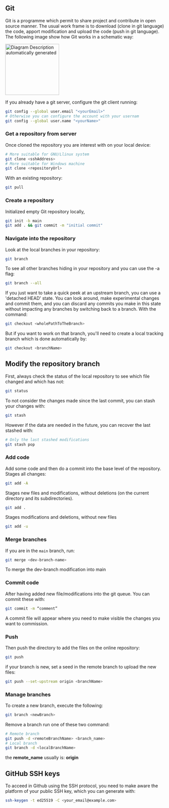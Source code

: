 ## Git

Git is a programme which permit to share project and contribute in open
source manner. The usual work frame is to download (clone in git
language) the code, apport modification and upload the code (push in git
language). The following image show how Git works in a schematic way:

<img src="media/image4.png" style="width:1.77154in;height:1.67826in" alt="Diagram Description automatically generated" />

If you already have a git server, configure the git client running:

```sh
git config --global user.email "<yourEmail>"
# Otherwise you can configure the account with your usernam 
git config --global user.name "<yourName>"
```
### Get a repository from server 

Once cloned the repository you are interest with on your local device:

```sh
# More suitable for GNU/Llinux system 
git clone <sshAddress>
# More suitable for Windows machine 
git clone <repositoryUrl>
```

With an existing repository:

```sh
git pull
```

### Create a repository

Initialized empty Git repository locally,

```sh
git init -b main
git add . && git commit -m "initial commit"
```

### Navigate into the repository

Look at the local branches in your repository:

```sh
git branch
```
To see all other branches hiding in your repository and you can use the
-a flag:
```sh
git branch --all
```
If you just want to take a quick peek at an upstream branch, you can use
a 'detached HEAD' state. You can look around, make experimental changes
and commit them, and you can discard any commits you make in this state
without impacting any branches by switching back to a branch. With the
command:

```sh
git checkout <wholePathToTheBranch>
```

But if you want to work on that branch, you'll need to create a local
tracking branch which is done automatically by:

```sh
git checkout <branchName>
```

## Modify the repository branch 

First, always check the status of the local repository to see which file changed and which has not:

``` sh
git status
```

To not consider the changes made since the last commit, you can stash your changes with:

```sh 
git stash
```
However if the data are needed in the future, you can recover the last stashed with:

```sh
# Only the last stashed modifications 
git stash pop
```

### Add code
Add some code and then do a commit into the base level of the
repository. Stages all changes:

```sh
git add -A  
```
Stages new files and modifications, without deletions (on the current directory and its subdirectories).

```sh
git add . 
```
Stages modifications and deletions, without new files

```sh
git add -u 
```

### Merge branches

If you are in the ```main``` branch, run:

```sh
git merge <dev-branch-name>
```
To merge the dev-branch modification into main

### Commit code

After having added new file/modifications into the git queue. You can commit these with:

```sh
git commit -m “comment”
```
A commit file will appear where you need to make visible the changes you
want to commission.

### Push

Then push the directory to add the files on the online repository:
```sh
git push
```
if your branch is new, set a seed in the remote branch to upload the new
files:

```sh
git push --set-upstream origin <branchName>
```

### Manage branches

To create a new branch, execute the following:

```sh
git branch <newBranch>
```

Remove a branch run one of these two command:

```sh
# Remote branch
git push -d <remoteBranchName> <branch_name>
# Local branch
git branch -d <localBranchName>
```

the **remote_name** usually is: **origin**

## GitHub SSH keys

To acceed in Github using the SSH protocol, you need to make aware the platform of 
your public SSH key, which you can generate with:

```sh
ssh-keygen -t ed25519 -C <your_email@example.com>
```
<!--  Script to show the footer   -->
<html>
<script
    src="https://code.jquery.com/jquery-3.3.1.js"
    integrity="sha256-2Kok7MbOyxpgUVvAk/HJ2jigOSYS2auK4Pfzbm7uH60="
    crossorigin="anonymous">
</script>
<script>
$(function(){
  $("#footer").load("../../footers/footer.html");
});
</script>
<body>
<div id="footer"></div>
</body>
</html>

